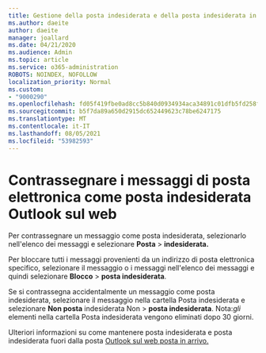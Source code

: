 ```yaml
---
title: Gestione della posta indesiderata e della posta indesiderata in Outlook sul web
ms.author: daeite
author: daeite
manager: joallard
ms.date: 04/21/2020
ms.audience: Admin
ms.topic: article
ms.service: o365-administration
ROBOTS: NOINDEX, NOFOLLOW
localization_priority: Normal
ms.custom:
- "9000290"
ms.openlocfilehash: fd05f419fbe0ad8cc5b840d0934934aca34891c01dfb5fd258f9deba3e63ec0f
ms.sourcegitcommit: b5f7da89a650d2915dc652449623c78be6247175
ms.translationtype: MT
ms.contentlocale: it-IT
ms.lasthandoff: 08/05/2021
ms.locfileid: "53982593"
---
```

# <a name="mark-email-messages-as-junk-in-outlook-on-the-web"></a>Contrassegnare i messaggi di posta elettronica come posta indesiderata Outlook sul web

Per contrassegnare un messaggio come posta indesiderata, selezionarlo nell'elenco dei messaggi e selezionare **Posta**  >  **indesiderata.**

Per bloccare tutti i messaggi provenienti da un indirizzo di posta elettronica specifico, selezionare il messaggio o i messaggi nell'elenco dei messaggi e quindi selezionare **Blocco**  >  **posta indesiderata**.

Se si contrassegna accidentalmente un messaggio come posta indesiderata, selezionare il messaggio nella cartella Posta indesiderata e selezionare **Non posta** indesiderata Non  >  **posta indesiderata**. Nota:*gli* elementi nella cartella Posta indesiderata vengono eliminati dopo 30 giorni.

Ulteriori informazioni su come mantenere posta indesiderata e posta indesiderata fuori dalla posta [Outlook sul web posta in arrivo.](https://support.office.com/article/db786e79-54e2-40cc-904f-d89d57b7f41d)
